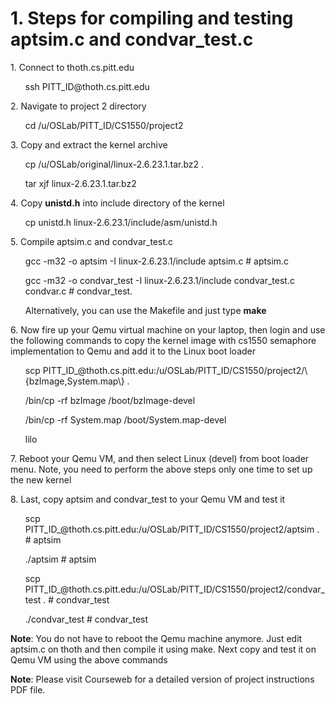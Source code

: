 # 1. Steps for compiling and testing aptsim.c and condvar_test.c
<p>1. Connect to thoth.cs.pitt.edu</p>
<ul>ssh PITT_ID@thoth.cs.pitt.edu</ul>
<p>2. Navigate to project 2 directory</p>
<ul>cd /u/OSLab/PITT_ID/CS1550/project2</ul>
<p>3. Copy and extract the kernel archive</p>
<ul>cp /u/OSLab/original/linux-2.6.23.1.tar.bz2 . </ul>
<ul>tar xjf linux-2.6.23.1.tar.bz2</ul>
<p>4. Copy <b>unistd.h</b> into include directory of the kernel</p>
<ul>cp unistd.h linux-2.6.23.1/include/asm/unistd.h</ul>
<p>5. Compile aptsim.c and condvar_test.c</p>
<ul>gcc -m32 -o aptsim -I linux-2.6.23.1/include aptsim.c # aptsim.c</ul>
<ul> gcc -m32 -o condvar_test  -I linux-2.6.23.1/include condvar_test.c condvar.c # condvar_test.</ul>
<ul>Alternatively, you can use the Makefile and just type <b>make</b></ul>
<p>6. Now fire up your Qemu virtual machine on your laptop, then login and use the following commands to copy the kernel image with cs1550 semaphore implementation to Qemu and add it to the Linux boot loader</p>
<ul>scp PITT_ID_@thoth.cs.pitt.edu:/u/OSLab/PITT_ID/CS1550/project2/\{bzImage,System.map\} .</ul>
<ul>/bin/cp -rf bzImage /boot/bzImage-devel</ul>
<ul>/bin/cp -rf System.map /boot/System.map-devel</ul>
<ul>lilo</ul>
<p>7. Reboot your Qemu VM, and then select Linux (devel) from boot loader menu. Note, you need to perform the above steps only one time to set up the new kernel</p>
<p>8. Last, copy aptsim and condvar_test to your Qemu VM and test it</p>
<ul>scp PITT_ID_@thoth.cs.pitt.edu:/u/OSLab/PITT_ID/CS1550/project2/aptsim . # aptsim</ul>
<ul>./aptsim # aptsim</ul>
<ul>scp PITT_ID_@thoth.cs.pitt.edu:/u/OSLab/PITT_ID/CS1550/project2/condvar_test . # condvar_test</ul>
<ul>./condvar_test # condvar_test</ul>
<p><b>Note</b>: You do not have to reboot the Qemu machine anymore. Just edit aptsim.c on thoth and then compile it using make. Next copy and test it on Qemu VM using the above commands </p>
<p><b>Note</b>: Please visit Courseweb for a detailed version of project instructions PDF file.</p>
